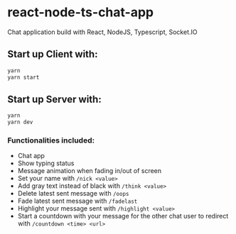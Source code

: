 # react-node-ts-chat-app

Chat application build with React, NodeJS, Typescript, Socket.IO

## Start up Client with:

```bash
yarn
yarn start
```

## Start up Server with:

```bash
yarn
yarn dev
```

### Functionalities included:

- Chat app
- Show typing status
- Message animation when fading in/out of screen
- Set your name with `/nick <value>`
- Add gray text instead of black with `/think <value>`
- Delete latest sent message with `/oops`
- Fade latest sent message with `/fadelast`
- Highlight your message sent with `/highlight <value>`
- Start a countdown with your message for the other chat user to redirect with `/countdown <time> <url>`
